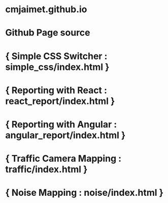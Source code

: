 # cmjaimet.github.io
# Github Page source
# { Simple CSS Switcher : simple_css/index.html }
# { Reporting with React : react_report/index.html }
# { Reporting with Angular : angular_report/index.html }
# { Traffic Camera Mapping : traffic/index.html }
# { Noise Mapping : noise/index.html }
